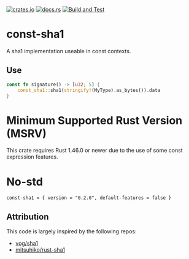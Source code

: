[![crates.io](https://img.shields.io/crates/v/const-sha1.svg)](https://crates.io/crates/const-sha1)
[![docs.rs](https://docs.rs/const-sha1/badge.svg)](https://docs.rs/const-sha1/)
[![Build and Test](https://github.com/rylev/const-sha1/workflows/Build%20and%20Test/badge.svg?event=push)](https://github.com/rylev/const-sha1/actions)

# const-sha1

A sha1 implementation useable in const contexts. 

## Use

 ```rust
 const fn signature() -> [u32; 5] {
     const_sha1::sha1(stringify!(MyType).as_bytes()).data
 }
 ```

# Minimum Supported Rust Version (MSRV)

This crate requires Rust 1.46.0 or newer due to the use of some const expression features.

# No-std

```
const-sha1 = { version = "0.2.0", default-features = false }
```

## Attribution

This code is largely inspired by the following repos:
* [vog/sha1](https://github.com/vog/sha1)
* [mitsuhiko/rust-sha1](https://github.com/mitsuhiko/rust-sha1)